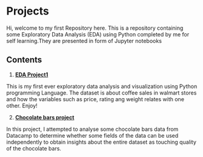 # Projects
Hi, welcome to my first Repository here. This is a repository containing some Exploratory Data Analysis (EDA) using Python completed by me for self learning.They are presented in form of Jupyter notebooks
## Contents
1. **[EDA Project1](https://github.com/I-Noella/My-First-EDA-with-Python/blob/main/EDA%20project1.ipynb)**

This is my first ever exploratory data analysis and visualization using Python programming Language. The dataset is about coffee sales in walmart stores and how the variables such as price, rating ang weight relates with one other. Enjoy!

2. **[Chocolate bars project](https://github.com/I-Noella/EDA-with-Python/blob/main/EDA%20projects/chocolate%20bars%20project.ipynb)**
 
In this project, I attempted to analyse some chocolate bars data from Datacamp to determine whether some fields of the data can be used independently to obtain insights about the entire dataset as touching quality of the chocolate bars.

